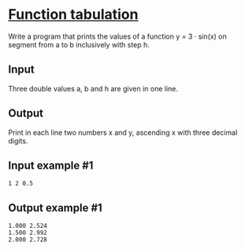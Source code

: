 # [Function tabulation](https://www.e-olymp.com/en/problems/2864)
Write a program that prints the values of a function y = 3 · sin(x) on segment from a to b inclusively with step h.

## Input
Three double values a, b and h are given in one line.

## Output
Print in each line two numbers x and y, ascending x with three decimal digits.

## Input example #1
```
1 2 0.5
```

## Output example #1
```
1.000 2.524
1.500 2.992
2.000 2.728
```
